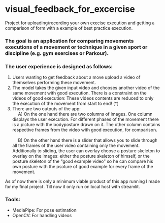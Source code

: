 # visual_feedback_for_excercise
Project for  uploading/recording your own execise execution and getting a comparison of form with a example of best practice execution.

### The goal is an application for comparing movements executions of a movement or technique in a given sport or discipline (e.g. gym exercises or Parkour).

### The user experience is designed as follows:

1) Users wanting to get feedback about a move upload a video of themselves performing these movement. 
2) The model takes the given input video and chooses another video of the same movement with good execution. There is a constraint on the videos of good execution: These videos contents are reduced to only the execution of the movement from start to end! (*) 
3) There are two outputs of the app: <br />
 &emsp; A) On the one hand there are two columns of images. One column displays the user execution. For different phases of the movement there is a picture with the bodyposture drawn on it. The other column contains respective frames from the video with good execution, for comparison. 
 <br /> <br />  &emsp; B) On the other hand there is a slider that allows you to slide through all the frames of the user video containing only the movement. Additionally to sliding, the user can overlay choose a posture skeleton to overlay on the images: either the posture skeleton of himself, or the posture skeleton of the "good example video" so he can compare his own posture with the psoture of good example for every frame of the movement. 
    
As of now there is only a minimum viable product of this app running I made for my final project. Till now it only run on local host with streamlit. 

### Tools: 
  - MediaPipe: For pose estimation
  - OpenCV: For handling videos
